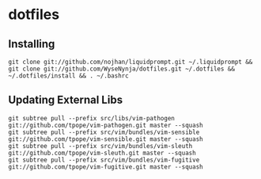 dotfiles
========


Installing
----------

`git clone git://github.com/nojhan/liquidprompt.git ~/.liquidprompt && git clone git://github.com/WyseNynja/dotfiles.git ~/.dotfiles && ~/.dotfiles/install && . ~/.bashrc`

Updating External Libs
----------------------

```lang=bash
git subtree pull --prefix src/libs/vim-pathogen git://github.com/tpope/vim-pathogen.git master --squash
git subtree pull --prefix src/vim/bundles/vim-sensible git://github.com/tpope/vim-sensible.git master --squash
git subtree pull --prefix src/vim/bundles/vim-sleuth git://github.com/tpope/vim-sleuth.git master --squash
git subtree pull --prefix src/vim/bundles/vim-fugitive git://github.com/tpope/vim-fugitive.git master --squash
```
